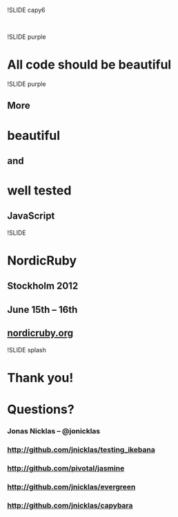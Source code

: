 !SLIDE capy6

&nbsp;

!SLIDE purple

# All code should be beautiful

!SLIDE purple

## More
# beautiful
## and
# well tested
## JavaScript

!SLIDE

# NordicRuby
## Stockholm 2012
## June 15th – 16th
## [nordicruby.org](http://www.nordicruby.org)

!SLIDE splash

# Thank you!
# Questions?

### Jonas Nicklas – @jonicklas
### <http://github.com/jnicklas/testing_ikebana>
### <http://github.com/pivotal/jasmine>
### <http://github.com/jnicklas/evergreen>
### <http://github.com/jnicklas/capybara>
